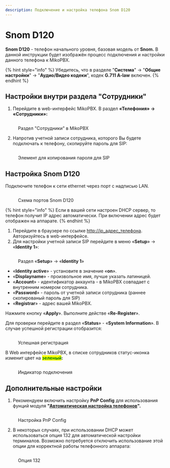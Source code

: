 ```yaml
---
description: Подключение и настройка телефона Snom D120
---
```


# Snom D120

**Snom D120** - телефон начального уровня, базовая модель от **Snom.** В данной инструкции будет изображён процесс подключения и настройки данного телефона к MikoPBX.

{% hint style="info" %}
Убедитесь, что в разделе "**Система**" -> "**Общие настройки**" -> "**Аудио/Видео кодеки**", кодек **G.711 A-law** включен.
{% endhint %}

## Настройки внутри раздела "Сотрудники" <a href="#uchetnaja_zapis_na_mikopbx" id="uchetnaja_zapis_na_mikopbx"></a>

1. Перейдите в web-интерфейс MikoPBX. В раздел **«Телефония» -> «Сотрудники»:**

<figure><img src="../../.gitbook/assets/extensionsSectionMikoPBX.png" alt=""><figcaption><p>Раздел "Сотрудники" в MikoPBX</p></figcaption></figure>

2. Напротив учетной записи сотрудника, которого Вы будете подключать к телефону, скопируйте пароль для SIP:

<figure><img src="../../.gitbook/assets/copiengSIPPassword.png" alt=""><figcaption><p>Элемент для копирования пароля для SIP</p></figcaption></figure>

## Настройка Snom D120 <a href="#nastrojka_snom_d120" id="nastrojka_snom_d120"></a>

Подключите телефон к сети ethernet через порт с надписью LAN.

<figure><img src="../../.gitbook/assets/image (78).png" alt=""><figcaption><p>Схема портов Snom D120</p></figcaption></figure>

{% hint style="info" %}
Если в вашей сети настроен DHCP сервер, то телефон получит IP адрес автоматически. При включении адрес будет отображен на аппарате.
{% endhint %}

1. Перейдите в браузере по ссылке [http://ip\_адрес\_телефона](http://xn--ip\_\_-73db0aiba9dzamwqr1b/). Авторизуйтесь в web-интерфейсе.
2. Для настройки учетной записи SIP перейдите в меню «**Setup**» -> «**Identity 1**»:

<figure><img src="../../.gitbook/assets/image (79).png" alt=""><figcaption><p>Раздел «<strong>Setup</strong>» -> «<strong>Identity 1</strong>»</p></figcaption></figure>

* «**Identity active**» - установите в значение «**on**».
* «**Displayname**» - произвольное имя, лучше указать латиницей.
* «**Account**» - идентификатор аккаунта - в MikoPBX совпадает с внутренним номером сотрудника.
* «**Password**» - пароль от учетной записи сотрудника (раннее скопированый пароль для SIP)
* «**Registrar**» - адрес вашей MikoPBX.

Нажмите кнопку «**Apply**». Выполните действе «**Re-Register**».

Для проверки перейдите в раздел «**Status**» - «**System Information**». В случае успешной регистрации отобразится:

<figure><img src="../../.gitbook/assets/image (80).png" alt=""><figcaption><p>Успешная регистрация</p></figcaption></figure>

В Web интерфейсе MikoPBX, в списке сотрудников статус-иконка изменит цвет на <mark style="color:green;">**зеленый**</mark>**:**

<figure><img src="../../.gitbook/assets/greenIndicator.png" alt=""><figcaption><p>Индикатор подключения </p></figcaption></figure>

## Дополнительные настройки <a href="#dopolnitelnye_nastrojki" id="dopolnitelnye_nastrojki"></a>

1. Рекомендуем включить настройку **PnP Config** для использования фунций модуля **"**[**Автоматическая настройка телефонов**](../../modules/miko/module-autoprovision.md)**".**

<figure><img src="../../.gitbook/assets/image (81).png" alt=""><figcaption><p>Настройка PnP Config</p></figcaption></figure>

2. В некоторых случаях, при использовании DHCP может использоваться опция 132 для автоматической настройки терминалов. Возможно потребуется отключить использование этой опции для корректной работы телефонного аппарата:

<figure><img src="../../.gitbook/assets/image (82).png" alt=""><figcaption><p>Опция 132</p></figcaption></figure>
